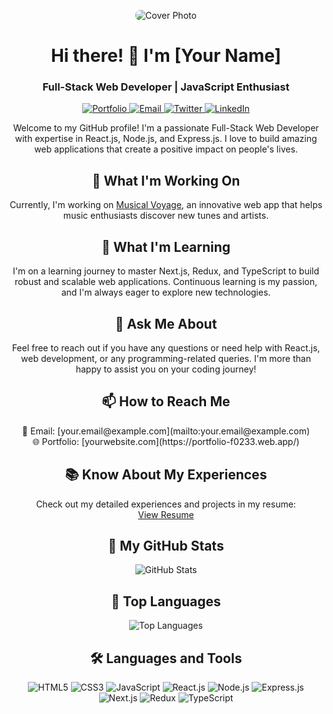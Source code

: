 <!-- Add your cover photo here -->
<p align="center">
  <img src="https://i.ibb.co/Zx61gnX/cover-photo.jpg" alt="Cover Photo" style="max-width: 100%; border-radius: 8px;">
</p>

<h1 align="center">Hi there! 👋 I'm [Your Name]</h1>
<h3 align="center">Full-Stack Web Developer | JavaScript Enthusiast</h3>

<p align="center">
  <a href="https://portfolio-f0233.web.app/" target="_blank">
    <img src="https://img.shields.io/badge/-Portfolio-9f00ff?style=for-the-badge&logo=react&logoColor=white" alt="Portfolio">
  </a>
  <a href="mailto:your.email@example.com">
    <img src="https://img.shields.io/badge/Email-Me-e91e63?style=for-the-badge&logo=gmail&logoColor=white" alt="Email">
  </a>
  <a href="https://twitter.com/yourhandle" target="_blank">
    <img src="https://img.shields.io/badge/Twitter-Follow-1da1f2?style=for-the-badge&logo=twitter&logoColor=white" alt="Twitter">
  </a>
  <a href="https://www.linkedin.com/in/yourusername" target="_blank">
    <img src="https://img.shields.io/badge/LinkedIn-Connect-0e76a8?style=for-the-badge&logo=linkedin&logoColor=white" alt="LinkedIn">
  </a>
</p>

<p align="center">Welcome to my GitHub profile! I'm a passionate Full-Stack Web Developer with expertise in React.js, Node.js, and Express.js. I love to build amazing web applications that create a positive impact on people's lives.</p>

<h2 align="center">🚀 What I'm Working On</h2>

<p align="center">Currently, I'm working on <a href="https://summercamp-8c94a.web.app/" target="_blank">Musical Voyage</a>, an innovative web app that helps music enthusiasts discover new tunes and artists.</p>

<h2 align="center">🌱 What I'm Learning</h2>

<p align="center">I'm on a learning journey to master Next.js, Redux, and TypeScript to build robust and scalable web applications. Continuous learning is my passion, and I'm always eager to explore new technologies.</p>

<h2 align="center">💬 Ask Me About</h2>

<p align="center">Feel free to reach out if you have any questions or need help with React.js, web development, or any programming-related queries. I'm more than happy to assist you on your coding journey!</p>

<h2 align="center">📫 How to Reach Me</h2>

<p align="center">
  📧 Email: [your.email@example.com](mailto:your.email@example.com) <br>
  🌐 Portfolio: [yourwebsite.com](https://portfolio-f0233.web.app/)
</p>

<h2 align="center">📚 Know About My Experiences</h2>

<p align="center">Check out my detailed experiences and projects in my resume:<br>
  <a href="https://drive.google.com/file/d/1FFP77L-ZG1crGgAytIXAeb7oUsXtTcRK/view?usp=sharing" target="_blank">View Resume</a>
</p>

<h2 align="center">🎯 My GitHub Stats</h2>

<p align="center">
  <img src="https://github-readme-stats.vercel.app/api?username=itsmejunaied&show_icons=true&line_height=27&title_color=9f00ff&icon_color=9f00ff&text_color=333333&bg_color=fafafa" alt="GitHub Stats">
</p>

<h2 align="center">🚀 Top Languages</h2>

<p align="center">
  <img src="https://github-readme-stats.vercel.app/api/top-langs/?username=itsmejunaied&langs_count=8&layout=compact&theme=radical" alt="Top Languages">
</p>

<h2 align="center">🛠️ Languages and Tools</h2>

<p align="center">
  <!-- Replace the icons and links with your preferred languages and tools -->
  <img src="https://img.shields.io/badge/HTML5-E34F26?style=for-the-badge&logo=html5&logoColor=white" alt="HTML5">
  <img src="https://img.shields.io/badge/CSS3-1572B6?style=for-the-badge&logo=css3&logoColor=white" alt="CSS3">
  <img src="https://img.shields.io/badge/JavaScript-F7DF1E?style=for-the-badge&logo=javascript&logoColor=black" alt="JavaScript">
  <img src="https://img.shields.io/badge/React-61DAFB?style=for-the-badge&logo=react&logoColor=black" alt="React.js">
  <img src="https://img.shields.io/badge/Node.js-339933?style=for-the-badge&logo=node.js&logoColor=white" alt="Node.js">
  <img src="https://img.shields.io/badge/Express.js-000000?style=for-the-badge&logo=express&logoColor=white" alt="Express.js">
  <img src="https://img.shields.io/badge/Next.js-000000?style=for-the-badge&logo=next.js&logoColor=white" alt="Next.js">
  <img src="https://img.shields.io/badge/Redux-764ABC?style=for-the-badge&logo=redux&logoColor=white" alt="Redux">
  <img src="https://img.shields.io/badge/TypeScript-007ACC?style=for-the-badge&logo=typescript&logoColor=white" alt="TypeScript">
  <!-- Add more icons and links here -->
</p>

